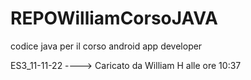 # REPOWilliamCorsoJAVA
codice java per il corso android app developer

ES3_11-11-22 ----> Caricato da William H alle ore 10:37
